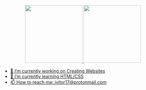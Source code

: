 <div align="center">
  <a href="https://github.com/redneckvitor">
  <img height="180em" src="https://github-readme-stats.vercel.app/api?username=redneckvitor&show_icons=true&theme=dracula&include_all_commits=true&count_private=true"/>
  <img height="180em" src="https://github-readme-stats.vercel.app/api/top-langs/?username=rafaballerini&layout=compact&langs_count=7&theme=dracula"/>
</div>

- 🔭 I’m currently working on Creating Websites
- 🌱 I’m currently learning HTML/CSS
- 📫 How to reach me: jvitor17@protonmail.com


